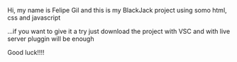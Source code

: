 Hi, my name is Felipe Gil and this is my BlackJack project using somo html, css and javascript

...if you want to give it a try just download the project with VSC and with live server pluggin will be enough

Good luck!!!!
